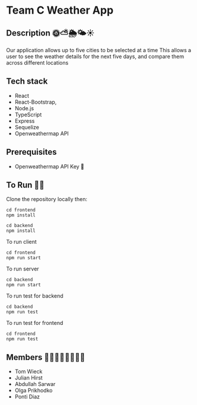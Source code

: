 
# Team C **Weather App**

## Description 🌞⛅🌦🌤☀
Our application allows up to five cities to be selected at a time 
This allows a user to see the weather details for the next five days, and compare them across different locations 
## Tech stack
* React 
* React-Bootstrap, 
* Node.js
* TypeScript
* Express
* Sequelize
* Openweathermap API
## Prerequisites
* Openweathermap API Key 🔑
## To Run 🏃‍♂️
Clone the repository locally then: 
``` 
cd frontend 
npm install

cd backend
npm install
```

To run client 
```
cd frontend 
npm run start
```
To run server 
```
cd backend 
npm run start
```

To run test for backend

```
cd backend 
npm run test
```
To run test for frontend

```
cd frontend 
npm run test
```

## Members 🙆‍♀️🙆‍♂️🧏‍♀️💁‍♀️
-   Tom Wieck
-   Julian Hirst
-   Abdullah Sarwar
-   Olga Prikhodko
-   Ponti Diaz
